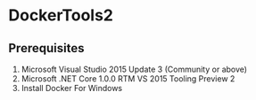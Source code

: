 # DockerTools2 

## Prerequisites

1. Microsoft Visual Studio 2015 Update 3 (Community or above)
2. Microsoft .NET Core 1.0.0 RTM VS 2015 Tooling Preview 2
3. Install Docker For Windows
